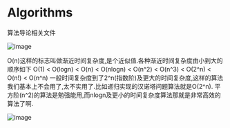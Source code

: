 # Algorithms
算法导论相关文件

![image](https://github.com/算法复杂度.jpg)

O(n)这样的标志叫做渐近时间复杂度,是个近似值.各种渐近时间复杂度由小到大的顺序如下
O(1) < O(logn) < O(n) < O(nlogn) < O(n^2) < O(n^3) < O(2^n) < O(n!) < O(n^n)
一般时间复杂度到了2^n(指数阶)及更大的时间复杂度,这样的算法我们基本上不会用了,太不实用了.比如递归实现的汉诺塔问题算法就是O(2^n).
平方阶(n^2)的算法是勉强能用,而nlogn及更小的时间复杂度算法那就是非常高效的算法了啊.

![image](https://github.com/算法复杂度-2.jpg)
